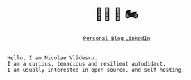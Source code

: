 <div id= "header" align="center">
    <h1>👨‍💻 🐧 🏍</h1>
    <div id="badges" align="center">
        <a href="https://nicolaevladescu.com/">
            <code>Personal Blog</code>
        </a>
        <a href="https://www.linkedin.com/in/nicolaevladescu/">
            <code>LinkedIn</code>
        </a>
    </div>
</div>

</br>

```
Hello, I am Nicolae Vlădescu.
I am a curious, tenacious and resilient autodidact.
I am usually interested in open source, and self hosting.
```
